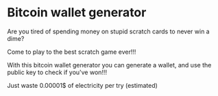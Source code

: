 # Bitcoin wallet generator

Are you tired of spending money on stupid scratch cards to never win a dime?

Come to play to the best scratch game ever!!!

With this bitcoin wallet generator you can generate a wallet, and use the public key to check if you've won!!!

Just waste 0.00001$ of electricity per try (estimated)


